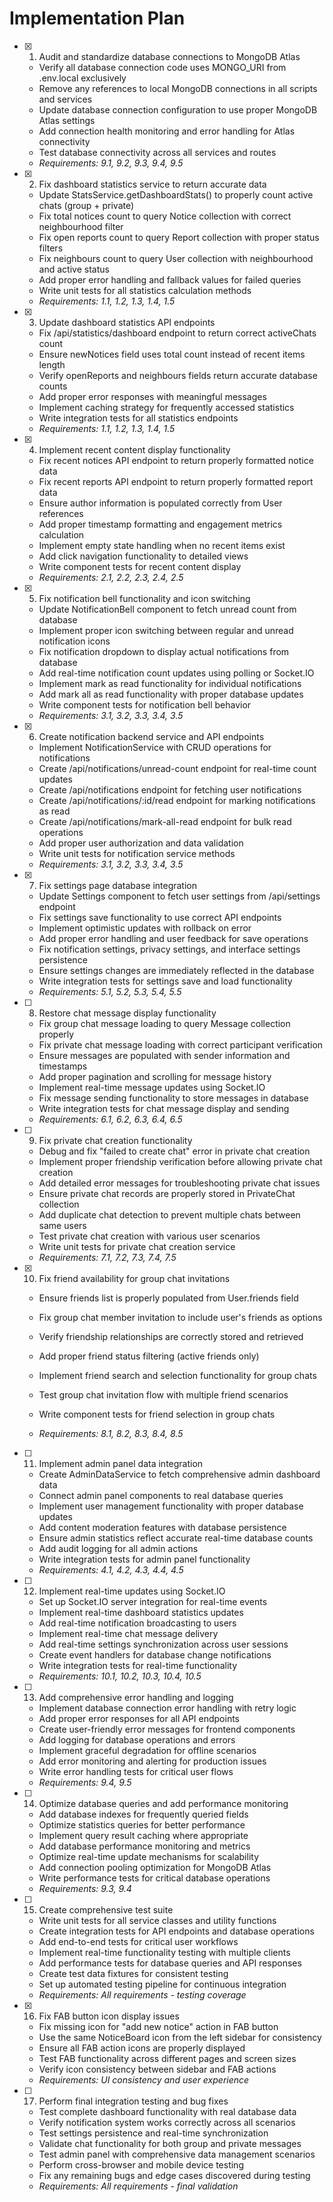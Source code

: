 # Implementation Plan

- [x] 1. Audit and standardize database connections to MongoDB Atlas

  - Verify all database connection code uses MONGO_URI from .env.local exclusively
  - Remove any references to local MongoDB connections in all scripts and services
  - Update database connection configuration to use proper MongoDB Atlas settings
  - Add connection health monitoring and error handling for Atlas connectivity
  - Test database connectivity across all services and routes
  - _Requirements: 9.1, 9.2, 9.3, 9.4, 9.5_

- [x] 2. Fix dashboard statistics service to return accurate data

  - Update StatsService.getDashboardStats() to properly count active chats (group + private)
  - Fix total notices count to query Notice collection with correct neighbourhood filter
  - Fix open reports count to query Report collection with proper status filters
  - Fix neighbours count to query User collection with neighbourhood and active status
  - Add proper error handling and fallback values for failed queries
  - Write unit tests for all statistics calculation methods
  - _Requirements: 1.1, 1.2, 1.3, 1.4, 1.5_

- [x] 3. Update dashboard statistics API endpoints

  - Fix /api/statistics/dashboard endpoint to return correct activeChats count
  - Ensure newNotices field uses total count instead of recent items length
  - Verify openReports and neighbours fields return accurate database counts
  - Add proper error responses with meaningful messages
  - Implement caching strategy for frequently accessed statistics
  - Write integration tests for all statistics endpoints
  - _Requirements: 1.1, 1.2, 1.3, 1.4, 1.5_

- [x] 4. Implement recent content display functionality

  - Fix recent notices API endpoint to return properly formatted notice data
  - Fix recent reports API endpoint to return properly formatted report data
  - Ensure author information is populated correctly from User references
  - Add proper timestamp formatting and engagement metrics calculation
  - Implement empty state handling when no recent items exist
  - Add click navigation functionality to detailed views
  - Write component tests for recent content display
  - _Requirements: 2.1, 2.2, 2.3, 2.4, 2.5_

- [x] 5. Fix notification bell functionality and icon switching

  - Update NotificationBell component to fetch unread count from database
  - Implement proper icon switching between regular and unread notification icons
  - Fix notification dropdown to display actual notifications from database
  - Add real-time notification count updates using polling or Socket.IO
  - Implement mark as read functionality for individual notifications
  - Add mark all as read functionality with proper database updates
  - Write component tests for notification bell behavior
  - _Requirements: 3.1, 3.2, 3.3, 3.4, 3.5_

- [x] 6. Create notification backend service and API endpoints

  - Implement NotificationService with CRUD operations for notifications
  - Create /api/notifications/unread-count endpoint for real-time count updates
  - Create /api/notifications endpoint for fetching user notifications
  - Create /api/notifications/:id/read endpoint for marking notifications as read
  - Create /api/notifications/mark-all-read endpoint for bulk read operations
  - Add proper user authorization and data validation
  - Write unit tests for notification service methods
  - _Requirements: 3.1, 3.2, 3.3, 3.4, 3.5_

- [x] 7. Fix settings page database integration

  - Update Settings component to fetch user settings from /api/settings endpoint
  - Fix settings save functionality to use correct API endpoints
  - Implement optimistic updates with rollback on error
  - Add proper error handling and user feedback for save operations
  - Fix notification settings, privacy settings, and interface settings persistence
  - Ensure settings changes are immediately reflected in the database
  - Write integration tests for settings save and load functionality
  - _Requirements: 5.1, 5.2, 5.3, 5.4, 5.5_

- [ ] 8. Restore chat message display functionality

  - Fix group chat message loading to query Message collection properly
  - Fix private chat message loading with correct participant verification
  - Ensure messages are populated with sender information and timestamps
  - Add proper pagination and scrolling for message history
  - Implement real-time message updates using Socket.IO
  - Fix message sending functionality to store messages in database
  - Write integration tests for chat message display and sending
  - _Requirements: 6.1, 6.2, 6.3, 6.4, 6.5_

- [ ] 9. Fix private chat creation functionality

  - Debug and fix "failed to create chat" error in private chat creation
  - Implement proper friendship verification before allowing private chat creation
  - Add detailed error messages for troubleshooting private chat issues
  - Ensure private chat records are properly stored in PrivateChat collection
  - Add duplicate chat detection to prevent multiple chats between same users
  - Test private chat creation with various user scenarios
  - Write unit tests for private chat creation service
  - _Requirements: 7.1, 7.2, 7.3, 7.4, 7.5_

- [x] 10. Fix friend availability for group chat invitations

  - Ensure friends list is properly populated from User.friends field
  - Fix group chat member invitation to include user's friends as options

  - Verify friendship relationships are correctly stored and retrieved
  - Add proper friend status filtering (active friends only)
  - Implement friend search and selection functionality for group chats
  - Test group chat invitation flow with multiple friend scenarios
  - Write component tests for friend selection in group chats
  - _Requirements: 8.1, 8.2, 8.3, 8.4, 8.5_

- [ ] 11. Implement admin panel data integration

  - Create AdminDataService to fetch comprehensive admin dashboard data
  - Connect admin panel components to real database queries
  - Implement user management functionality with proper database updates
  - Add content moderation features with database persistence
  - Ensure admin statistics reflect accurate real-time database counts
  - Add audit logging for all admin actions
  - Write integration tests for admin panel functionality
  - _Requirements: 4.1, 4.2, 4.3, 4.4, 4.5_

- [ ] 12. Implement real-time updates using Socket.IO

  - Set up Socket.IO server integration for real-time events
  - Implement real-time dashboard statistics updates
  - Add real-time notification broadcasting to users
  - Implement real-time chat message delivery
  - Add real-time settings synchronization across user sessions
  - Create event handlers for database change notifications
  - Write integration tests for real-time functionality
  - _Requirements: 10.1, 10.2, 10.3, 10.4, 10.5_

- [ ] 13. Add comprehensive error handling and logging

  - Implement database connection error handling with retry logic
  - Add proper error responses for all API endpoints
  - Create user-friendly error messages for frontend components
  - Add logging for database operations and errors
  - Implement graceful degradation for offline scenarios
  - Add error monitoring and alerting for production issues
  - Write error handling tests for critical user flows
  - _Requirements: 9.4, 9.5_

- [ ] 14. Optimize database queries and add performance monitoring

  - Add database indexes for frequently queried fields
  - Optimize statistics queries for better performance
  - Implement query result caching where appropriate
  - Add database performance monitoring and metrics
  - Optimize real-time update mechanisms for scalability
  - Add connection pooling optimization for MongoDB Atlas
  - Write performance tests for critical database operations
  - _Requirements: 9.3, 9.4_

- [ ] 15. Create comprehensive test suite

  - Write unit tests for all service classes and utility functions
  - Create integration tests for API endpoints and database operations
  - Add end-to-end tests for critical user workflows
  - Implement real-time functionality testing with multiple clients
  - Add performance tests for database queries and API responses
  - Create test data fixtures for consistent testing
  - Set up automated testing pipeline for continuous integration
  - _Requirements: All requirements - testing coverage_

- [x] 16. Fix FAB button icon display issues

  - Fix missing icon for "add new notice" action in FAB button
  - Use the same NoticeBoard icon from the left sidebar for consistency
  - Ensure all FAB action icons are properly displayed
  - Test FAB functionality across different pages and screen sizes
  - Verify icon consistency between sidebar and FAB actions
  - _Requirements: UI consistency and user experience_

- [ ] 17. Perform final integration testing and bug fixes

  - Test complete dashboard functionality with real database data
  - Verify notification system works correctly across all scenarios
  - Test settings persistence and real-time synchronization
  - Validate chat functionality for both group and private messages
  - Test admin panel with comprehensive data management scenarios
  - Perform cross-browser and mobile device testing
  - Fix any remaining bugs and edge cases discovered during testing
  - _Requirements: All requirements - final validation_
